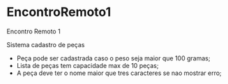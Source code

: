 # EncontroRemoto1
Encontro Remoto 1


Sistema cadastro de peças

-  Peça pode ser cadastrada caso o peso seja maior que 100 gramas;
-  Lista de peças tem capacidade max de 10 peças;
-  A peça deve ter o nome maior que tres caracteres se nao mostrar erro;
